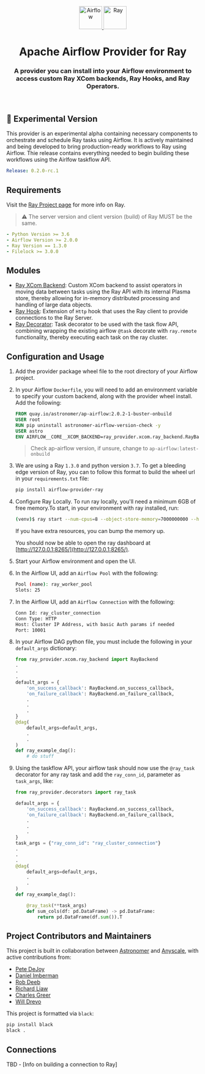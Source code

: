 <p align="center">
  <a href="https://www.airflow.apache.org">
    <img alt="Airflow" src="https://cwiki.apache.org/confluence/download/attachments/145723561/airflow_transparent.png?api=v2" width="60" />
    <img alt="Ray" src="https://avatars.githubusercontent.com/u/22125274?s=400&v=4" width="60" />
  </a>
</p>
<h1 align="center">
  Apache Airflow Provider for Ray
</h1>
  <h3 align="center">
  A provider you can install into your Airflow environment to access custom Ray XCom backends, Ray Hooks, and Ray Operators.
</h3>
<br/>

## 🧪 Experimental Version

This provider is an experimental alpha containing necessary components to
orchestrate and schedule Ray tasks using Airflow. It is actively maintained
and being developed to bring production-ready workflows to Ray using Airflow.
Thie release contains everything needed to begin building these workflows using
the Airlfow taskflow API.

```yaml
Release: 0.2.0-rc.1
```

## Requirements

Visit the [Ray Project page](https://ray.io/)
for more info on Ray.

> ⚠️ The server version and client version (build) of Ray MUST be
the same.

```yaml
- Python Version >= 3.6
- Airflow Version >= 2.0.0
- Ray Version == 1.3.0
- Filelock >= 3.0.0
```

## Modules

- [Ray XCom Backend](./ray_provider/xcom/ray_backend.py): Custom XCom backend
to assist operators in moving data between tasks using the Ray API with its
internal Plasma store, thereby allowing for in-memory distributed processing
and handling of large data objects.
- [Ray Hook](./ray_provider/hooks/ray_client.py): Extension of `Http` hook
that uses the Ray client to provide connections to the Ray Server.
- [Ray Decorator](./ray_provider/decorators/ray_decorators.py): Task decorator
to be used with the task flow API, combining wrapping the existing airflow
`@task` decorate with `ray.remote` functionality, thereby executing each
task on the ray cluster.

## Configuration and Usage

1. Add the provider package wheel file to the root directory of your Airflow project.

2. In your Airflow `Dockerfile`, you will need to add an environment variable to
specify your custom backend, along with the provider wheel install. Add the following:

    ```Dockerfile
    FROM quay.io/astronomer/ap-airflow:2.0.2-1-buster-onbuild
    USER root
    RUN pip uninstall astronomer-airflow-version-check -y
    USER astro
    ENV AIRFLOW__CORE__XCOM_BACKEND=ray_provider.xcom.ray_backend.RayBackend
    ```

    > Check ap-airflow version, if unsure, change to `ap-airflow:latest-onbuild`

3. We are using a Ray `1.3.0` and python version `3.7`. To get a bleeding edge
version of Ray, you can to follow this format to build the wheel url in your
`requirements.txt` file:

    ```bash
    pip install airflow-provider-ray
    ```

4. Configure Ray Locally. To run ray locally, you'll need a minimum 6GB of free
memory.To start, in your environment with ray installed, run:

    ```bash
    (venv)$ ray start --num-cpus=8 --object-store-memory=7000000000 --head
    ```

    If you have extra resources, you can bump the memory up.

    You should now be able to open the ray dashboard at [http://127.0.0.1:8265/](http://127.0.0.1:8265/).

6. Start your Airflow environment and open the UI.

7. In the Airflow UI, add an `Airflow Pool` with the following:

    ```bash
    Pool (name): ray_worker_pool
    Slots: 25
    ```

8. In the Airflow UI, add an `Airflow Connection` with the following:

    ```bash
    Conn Id: ray_cluster_connection
    Conn Type: HTTP
    Host: Cluster IP Address, with basic Auth params if needed
    Port: 10001
    ```

9. In your Airflow DAG python file, you must include the following in your
`default_args` dictionary:

    ```python
    from ray_provider.xcom.ray_backend import RayBackend
    .
    .
    .
    default_args = {
        'on_success_callback': RayBackend.on_success_callback,
        'on_failure_callback': RayBackend.on_failure_callback,
        .
        .
        .
    }
    @dag(
        default_args=default_args,
        .
        .
    )
    def ray_example_dag():
        # do stuff
    ```

10. Using the taskflow API, your airflow task should now use the
`@ray_task` decorator for any ray task and add the `ray_conn_id`,
parameter as `task_args`, like:

    ```python
    from ray_provider.decorators import ray_task

    default_args = {
        'on_success_callback': RayBackend.on_success_callback,
        'on_failure_callback': RayBackend.on_failure_callback,
        .
        .
        .
    }
    task_args = {"ray_conn_id": "ray_cluster_connection"}
    .
    .
    .
    @dag(
        default_args=default_args,
        .
        .
    )
    def ray_example_dag():

        @ray_task(**task_args)
        def sum_cols(df: pd.DataFrame) -> pd.DataFrame:
            return pd.DataFrame(df.sum()).T
    ```

## Project Contributors and Maintainers

This project is built in collaboration between
[Astronomer](https://www.astronomer.io/) and
[Anyscale](https://www.anyscale.com/),
with active contributions from:

- [Pete DeJoy](https://github.com/petedejoy)
- [Daniel Imberman](https://github.com/dimberman)
- [Rob Deeb](https://github.com/mrrobby)
- [Richard Liaw](https://github.com/richardliaw)
- [Charles Greer](https://github.com/grechaw)
- [Will Drevo](https://github.com/worldveil)

This project is formatted via `black`:

```bash
pip install black
black .
```

## Connections

TBD - [Info on building a connection to Ray]


